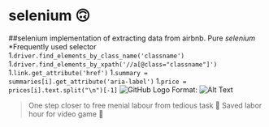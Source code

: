 # selenium :upside_down_face:
##selenium implementation of extracting data from airbnb. Pure *selenium*
*Frequently used selector
  1.```driver.find_elements_by_class_name('classname')```
  1.```driver.find_elements_by_xpath('//a[@class="classname"]') ```
  1.```link.get_attribute('href')```
  1.```summary = summaries[i].get_attribute('aria-label')```
  1.```price = prices[i].text.split("\n")[-1]```
![GitHub Logo](/images/logo.png)
Format: ![Alt Text](https://www.airbnb.com/)

> One step closer to free menial labour from tedious task :hugs:
> Saved labor hour for video game :hugs:
